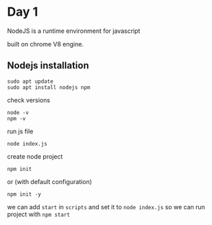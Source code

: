 # Day 1

NodeJS is a runtime environment for javascript

built on chrome V8 engine.


## Nodejs installation

```
sudo apt update
sudo apt install nodejs npm
```


check versions
```
node -v
npm -v
```

run js file
```
node index.js
```


create node project
```
npm init 
```
or (with default configuration)
```
npm init -y
```

we can add `start` in `scripts` and set it to `node index.js` so we can run project with `npm start`
